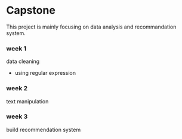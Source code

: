 # Capstone

This project is mainly focusing on data analysis and recommandation system.

### week 1
data cleaning
- using regular expression
### week 2
text manipulation
### week 3
build recommendation system
